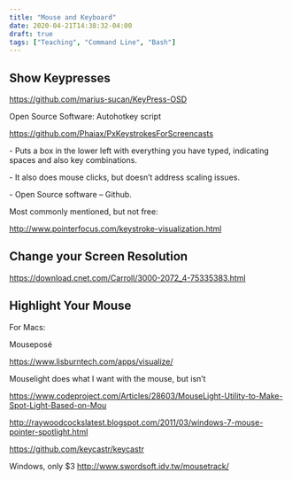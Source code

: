 ```yaml
---
title: "Mouse and Keyboard"
date: 2020-04-21T14:38:32-04:00
draft: true
tags: ["Teaching", "Command Line", "Bash"]
---
```


## Show Keypresses

https://github.com/marius-sucan/KeyPress-OSD

Open Source Software: Autohotkey script

https://github.com/Phaiax/PxKeystrokesForScreencasts

\-     Puts a box in the lower left with everything you have typed, indicating spaces and also key combinations.

\-     It also does mouse clicks, but doesn’t address scaling issues. 

\-     Open Source software – Github. 

Most commonly mentioned, but not free:

http://www.pointerfocus.com/keystroke-visualization.html

## Change your Screen Resolution

https://download.cnet.com/Carroll/3000-2072_4-75335383.html

## Highlight Your Mouse

For Macs:

Mouseposé

https://www.lisburntech.com/apps/visualize/

Mouselight does what I want with the mouse, but isn’t

https://www.codeproject.com/Articles/28603/MouseLight-Utility-to-Make-Spot-Light-Based-on-Mou

http://raywoodcockslatest.blogspot.com/2011/03/windows-7-mouse-pointer-spotlight.html

https://github.com/keycastr/keycastr

Windows, only $3 http://www.swordsoft.idv.tw/mousetrack/